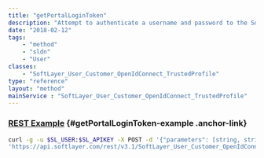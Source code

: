```yaml
---
title: "getPortalLoginToken"
description: "Attempt to authenticate a username and password to the SoftLayer customer portal. Many portal user accounts are configured to require answering a security question on login. In this case getPortalLoginToken() also verifies the given security question ID and answer. If authentication is successful then the API returns a token containing the ID of the authenticated user and a hash key used by the SoftLayer customer portal to maintain authentication. "
date: "2018-02-12"
tags:
    - "method"
    - "sldn"
    - "User"
classes:
    - "SoftLayer_User_Customer_OpenIdConnect_TrustedProfile"
type: "reference"
layout: "method"
mainService : "SoftLayer_User_Customer_OpenIdConnect_TrustedProfile"
---
```


### [REST Example](#getPortalLoginToken-example) <a href="/article/rest/"><i class="fas fa-question"></i></a> {#getPortalLoginToken-example .anchor-link} 
```bash
curl -g -u $SL_USER:$SL_APIKEY -X POST -d '{"parameters": [string, string, int, string]}' \
'https://api.softlayer.com/rest/v3.1/SoftLayer_User_Customer_OpenIdConnect_TrustedProfile/getPortalLoginToken'
```

